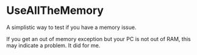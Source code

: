 # UseAllTheMemory
A simplistic way to test if you have a memory issue.

If you get an out of memory exception but your PC is not out of RAM, this may indicate a problem. It did for me.
